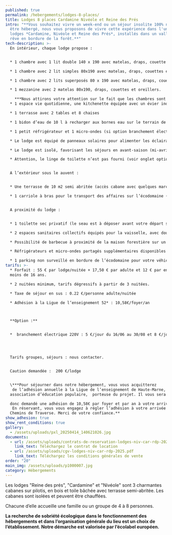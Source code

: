 ```yaml
---
published: true
permalink: /hebergements/lodges-8-places/
title: Lodges 8 places Cardamine Nivéole et Reine des Prés
intro: "**Vous souhaitez vivre un week-end ou un séjour insolite 100% nature,
  être hébergé, nous vous proposons de vivre cette expérience dans l'un de nos
  lodges *Cardamine, Nivéole et Reine des Prés*, installés dans un vallon de
  rêve en bordure de la forêt.**"
tech-description: >-
  En intérieur, chaque lodge propose :


  * 1 chambre avec 1 lit double 140 x 190 avec matelas, draps, couette et oreiller.

  * 1 chambre avec 2 lit simples 80x190 avec matelas, draps, couettes et oreillers.

  * 1 chambre avec 2 lits superposés 80 x 190 avec matelas, draps, couettes et oreillers.

  * 1 mezzanine avec 2 matelas 80x190, draps, couettes et oreillers.

    ***Nous attirons votre attention sur le fait que les chambres sont petites et ne sont de fait pas des pièces de vie.***
  * 1 espace vie quotidienne, une kitchenette équipée avec un évier inox sur meuble, avec vaisselle pour 8 personnes et nécessaire pour cuisiner (poêle, casserole, couvercles et autres petits ustensiles de cuisine. Attention, le lodge n’est pas équipé d’aliments de première nécessité (huile, condiments, thé, café...)

  * 1 terrasse avec 2 tables et 8 chaises

  * 1 bidon d’eau de 10 l à recharger aux bornes eau sur le terrain de camping

  * 1 petit réfrigérateur et 1 micro-ondes (si option branchement électrique)

  * Le lodge est équipé de panneaux solaires pour alimenter les éclairages principaux de l’hébergement. En option : branchement électrique 220V pour éclairage, réseau prises électriques et chauffage (voir onglet options plus bas).

  * Le lodge est isolé, favorisant les séjours en avant-saison (mi-avril-mai) et en fin de saison (septembre-octobre).

  * Attention, le linge de toilette n’est pas fourni (voir onglet options plus bas)


  A l’extérieur sous le auvent :


  * Une terrasse de 10 m2 semi abritée (accès cabane avec quelques marches).

  * 1 carriole à bras pour le transport des affaires sur l’écodomaine (les voitures restent sur le parking en bordure du site). 


  A proximité du lodge :


  * 1 toilette sec privatif (le seau est à déposer avant votre départ sur un espace où il sera ensuite acheminé vers un composteur)

  * 2 espaces sanitaires collectifs équipés pour la vaisselle, avec douches (eau chaude) au milieu du camping et un deuxième avec douches, WC et bacs vaisselle pour les sanitaires situés à côté de l’accueil.

  * Possibilité de barbecue à proximité de la maison forestière sur un espace dédié.

  * Réfrigérateurs et micro-ondes partagés supplémentaires disponibles à l’espace commun à côté de la maison forestière.

  * 1 parking non surveillé en bordure de l’écodomaine pour votre véhicule (10 places). Les déplacements à l’intérieur du camping se font à pied.
tarifs: >-
  * Forfait : 55 € par lodge/nuitée + 17,50 € par adulte et 12 € par enfant de
  moins de 16 ans.

  * 2 nuitées minimum, tarifs dégressifs à partir de 3 nuitées.

  * Taxe de séjour en sus : 0.22 €/personne adulte/nuitée

  * Adhésion à la Ligue de l’enseignement 52* : 10,58€/foyer/an



  **Option :**


  *  branchement électrique 220V : 5 €/jour du 16/06 au 30/08 et 8 €/jour du 15/04 au 15/05 et du 1er/09 au 31/10.




  Tarifs groupes, séjours : nous contacter.


  Caution demandée :  200 €/lodge


  \***Pour séjourner dans notre hébergement, vous vous acquitterez
   de l’adhésion annuelle à la Ligue de l’enseignement de Haute-Marne, 
  association d’éducation populaire,  porteuse du projet. Il vous sera 

  donc demandé une adhésion de 10,58€ par foyer et par an à votre arrivée.
   En réservant, vous vous engagez à régler l’adhésion à votre arrivée à 
  Chemins de Traverse. Merci de votre confiance.**
show_adhesion: true
show_rent_conditions: true
gallery:
  - /assets/uploads/pxl_20250414_140621026.jpg
documents:
  - url: /assets/uploads/contrats-de-reservation-lodges-niv-car-rdp-2025.odt
    link_text: Téléchargez le contrat de location
  - url: /assets/uploads/cgv-lodges-niv-car-rdp-2025.pdf
    link_text: Téléchargez les conditions générales de vente
order: "20"
main_img: /assets/uploads/p1000007.jpg
category: Hébergements
---
```

Les lodges "Reine des prés", "Cardamine" et "Nivéole" sont 3 charmantes cabanes sur pilotis, en bois et toile bâchée avec terrasse semi-abritée. Les cabanes sont isolées et peuvent être chauffées.

Chacune d’elle accueille une famille ou un groupe de 4 à 8 personnes.

**La recherche de sobriété écologique dans le fonctionnement des hébergements et dans l’organisation générale du lieu est un choix de l’établissement. Notre démarche est valorisée par l’écolabel européen.**
